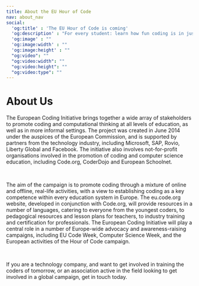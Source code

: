 ```yaml
---
title: About the EU Hour of Code
nav: about_nav
social:
  'og:title' : 'The EU Hour of Code is coming'
  'og:description' : "For every student: learn how fun coding is in just one hour, October 11-17."
  'og:image' : ""
  'og:image:width' : ""
  'og:image:height' : ""
  "og:video": ""
  "og:video:width": ""
  "og:video:height": ""
  "og:video:type": ""
---
```

# About Us

The European Coding Initiative brings together a wide array of stakeholders to promote coding and computational thinking at all levels of education, as well as in more informal settings. The project was created in June 2014 under the auspices of the European Commission, and is supported by partners from the technology industry, including Microsoft, SAP, Rovio, Liberty Global and Facebook. The initiative also involves not-for-profit organisations involved in the promotion of coding and computer science education, including Code.org, CoderDojo and European Schoolnet.

<br />

The aim of the campaign is to promote coding through a mixture of online and offline, real-life activities, with a view to establishing coding as a key competence within every education system in Europe. The eu.code.org website, developed in conjunction with Code.org, will provide resources in a number of languages, catering to everyone from the youngest coders, to pedagogical resources and lesson plans for teachers, to industry training and certification for professionals. The European Coding Initiative will play a central role in a number of Europe-wide advocacy and awareness-raising campaigns, including EU Code Week, Computer Science Week, and the European activities of the Hour of Code campaign. 

<br />

If you are a technology company, and want to get involved in training the coders of tomorrow, or an association active in the field looking to get involved in a global campaign, get in touch today.


